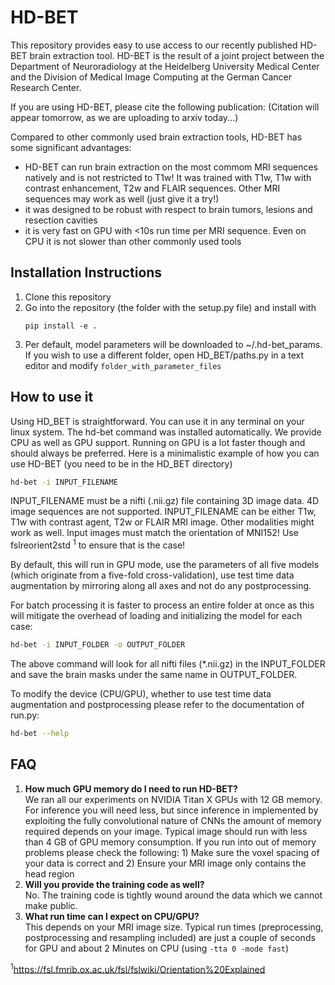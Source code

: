 # HD-BET 

This repository provides easy to use access to our recently published HD-BET brain extraction tool. HD-BET is the result
of a joint project between the Department of Neuroradiology at the Heidelberg University Medical Center and the 
Division of Medical Image Computing at the German Cancer Research Center.

If you are using HD-BET, please cite the following publication: 
(Citation will appear tomorrow, as we are uploading to arxiv today...)

Compared to other commonly used brain extraction tools, HD-BET has some significant advantages:
- HD-BET can run brain extraction on the most commom MRI sequences natively and is not restricted to T1w! It was 
trained with T1w, T1w with contrast enhancement, T2w and FLAIR sequences. Other MRI sequences may work as well (just 
give it a try!)
- it was designed to be robust with respect to brain tumors, lesions and resection cavities
- it is very fast on GPU with <10s run time per MRI sequence. Even on CPU it is not slower than other commonly 
used tools

## Installation Instructions 

1) Clone this repository
2) Go into the repository (the folder with the setup.py file) and install with
    ```
    pip install -e .
    ```
3) Per default, model parameters will be downloaded to ~/.hd-bet_params. If you wish to use a different folder, open 
HD_BET/paths.py in a text editor and modify ```folder_with_parameter_files```


## How to use it 

Using HD_BET is straightforward. You can use it in any terminal on your linux system. The hd-bet command was installed 
automatically. We provide CPU as well as GPU support. Running on GPU is a lot faster though 
and should always be preferred. Here is a minimalistic example of how you can use HD-BET (you need to be in the HD_BET 
directory)

```bash
hd-bet -i INPUT_FILENAME
```

INPUT_FILENAME must be a nifti (.nii.gz) file containing 3D image data. 4D image sequences are not supported. 
INPUT_FILENAME can be either T1w, T1w with contrast agent, T2w or FLAIR MRI image. Other modalities might work as well.
Input images must match the orientation of MNI152! Use fslreorient2std <sup>1</sup> to ensure that is the case!

By default, this will run in GPU mode, use the parameters of all five models (which originate from a five-fold 
cross-validation), use test time data augmentation by mirroring along all axes and not do any postprocessing.

For batch processing it is faster to process an entire folder at once as this will mitigate the overhead of loading 
and initializing the model for each case:

```bash
hd-bet -i INPUT_FOLDER -o OUTPUT_FOLDER
```

The above command will look for all nifti files (*.nii.gz) in the INPUT_FOLDER and save the brain masks under the same name
in OUTPUT_FOLDER.

To modify the device (CPU/GPU), whether to use test time data augmentation and postprocessing please refer 
to the documentation of run.py:

```bash
hd-bet --help
```

## FAQ

1) **How much GPU memory do I need to run HD-BET?**  
We ran all our experiments on NVIDIA Titan X GPUs with 12 GB memory. For inference you will need less, but since 
inference in implemented by exploiting the fully convolutional nature of CNNs the amount of memory required depends on 
your image. Typical image should run with less than 4 GB of GPU memory consumption. If you run into out of memory
problems please check the following: 1) Make sure the voxel spacing of your data is correct and 2) Ensure your MRI 
image only contains the head region
2) **Will you provide the training code as well?**  
No. The training code is tightly wound around the data which we cannot make public.
3) **What run time can I expect on CPU/GPU?**  
This depends on your MRI image size. Typical run times (preprocessing, postprocessing and resampling included) are just
 a couple of seconds for GPU and about 2 Minutes on CPU (using ```-tta 0 -mode fast```)



<sup>1</sup>https://fsl.fmrib.ox.ac.uk/fsl/fslwiki/Orientation%20Explained